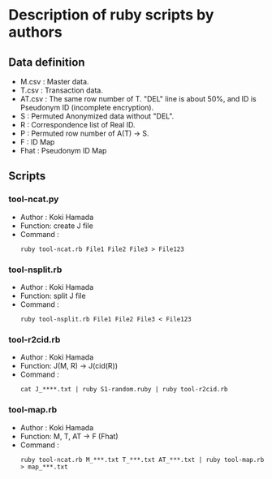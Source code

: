 # Description of ruby scripts by authors
## Data definition

- M.csv  : Master data.
- T.csv  : Transaction data.
- AT.csv : The same row number of T. "DEL" line is about 50%, and ID is Pseudonym ID (incomplete encryption).
- S      : Permuted Anonymized data without "DEL".
- R      : Correspondence list of Real ID.
- P      : Permuted row number of A(T) -> S.
- F      : ID Map
- Fhat   : Pseudonym ID Map

## Scripts

### tool-ncat.py
- Author  : Koki Hamada
- Function: create J file
- Command :
    ```
    ruby tool-ncat.rb File1 File2 File3 > File123
    ```

### tool-nsplit.rb
- Author  : Koki Hamada
- Function: split J file
- Command :
    ```
    ruby tool-nsplit.rb File1 File2 File3 < File123
    ```

### tool-r2cid.rb
- Author  : Koki Hamada
- Function: J(M, R) -> J(cid(R))
- Command :
    ```
    cat J_****.txt | ruby S1-random.ruby | ruby tool-r2cid.rb
    ```

### tool-map.rb
- Author  : Koki Hamada
- Function: M, T, AT -> F (Fhat)
- Command :
    ```
    ruby tool-ncat.rb M_***.txt T_***.txt AT_***.txt | ruby tool-map.rb > map_***.txt
    ```
